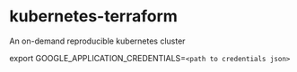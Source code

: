 # kubernetes-terraform
An on-demand reproducible kubernetes cluster 


export GOOGLE_APPLICATION_CREDENTIALS=`<path to credentials json>`
